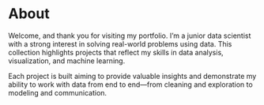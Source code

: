 # About
Welcome, and thank you for visiting my portfolio. I’m a junior data scientist with a strong interest in solving real-world problems using data. This collection highlights projects that reflect my skills in data analysis, visualization, and machine learning.

Each project is built aiming to provide valuable insights and demonstrate my ability to work with data from end to end—from cleaning and exploration to modeling and communication.
